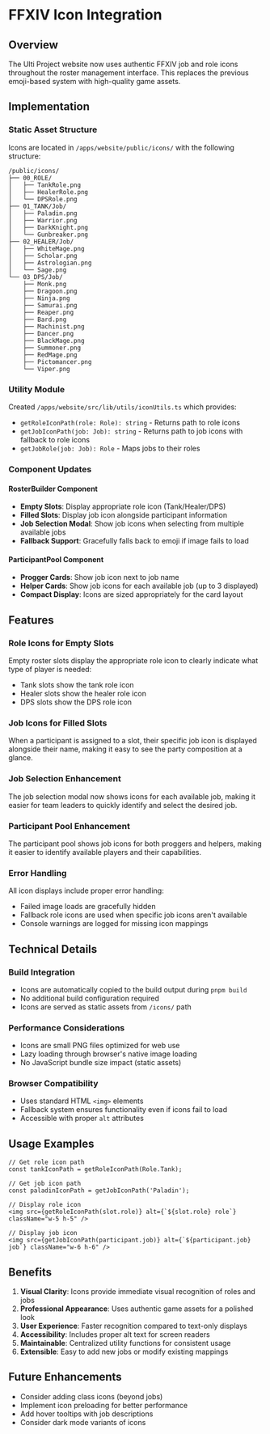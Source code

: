# FFXIV Icon Integration

## Overview

The Ulti Project website now uses authentic FFXIV job and role icons throughout the roster management interface. This replaces the previous emoji-based system with high-quality game assets.

## Implementation

### Static Asset Structure

Icons are located in `/apps/website/public/icons/` with the following structure:

```
/public/icons/
├── 00_ROLE/
│   ├── TankRole.png
│   ├── HealerRole.png
│   └── DPSRole.png
├── 01_TANK/Job/
│   ├── Paladin.png
│   ├── Warrior.png
│   ├── DarkKnight.png
│   └── Gunbreaker.png
├── 02_HEALER/Job/
│   ├── WhiteMage.png
│   ├── Scholar.png
│   ├── Astrologian.png
│   └── Sage.png
└── 03_DPS/Job/
    ├── Monk.png
    ├── Dragoon.png
    ├── Ninja.png
    ├── Samurai.png
    ├── Reaper.png
    ├── Bard.png
    ├── Machinist.png
    ├── Dancer.png
    ├── BlackMage.png
    ├── Summoner.png
    ├── RedMage.png
    ├── Pictomancer.png
    └── Viper.png
```

### Utility Module

Created `/apps/website/src/lib/utils/iconUtils.ts` which provides:

- `getRoleIconPath(role: Role): string` - Returns path to role icons
- `getJobIconPath(job: Job): string` - Returns path to job icons with fallback to role icons
- `getJobRole(job: Job): Role` - Maps jobs to their roles

### Component Updates

#### RosterBuilder Component

- **Empty Slots**: Display appropriate role icon (Tank/Healer/DPS)
- **Filled Slots**: Display job icon alongside participant information
- **Job Selection Modal**: Show job icons when selecting from multiple available jobs
- **Fallback Support**: Gracefully falls back to emoji if image fails to load

#### ParticipantPool Component

- **Progger Cards**: Show job icon next to job name
- **Helper Cards**: Show job icons for each available job (up to 3 displayed)
- **Compact Display**: Icons are sized appropriately for the card layout

## Features

### Role Icons for Empty Slots

Empty roster slots display the appropriate role icon to clearly indicate what type of player is needed:

- Tank slots show the tank role icon
- Healer slots show the healer role icon  
- DPS slots show the DPS role icon

### Job Icons for Filled Slots

When a participant is assigned to a slot, their specific job icon is displayed alongside their name, making it easy to see the party composition at a glance.

### Job Selection Enhancement

The job selection modal now shows icons for each available job, making it easier for team leaders to quickly identify and select the desired job.

### Participant Pool Enhancement

The participant pool shows job icons for both proggers and helpers, making it easier to identify available players and their capabilities.

### Error Handling

All icon displays include proper error handling:

- Failed image loads are gracefully hidden
- Fallback role icons are used when specific job icons aren't available
- Console warnings are logged for missing icon mappings

## Technical Details

### Build Integration

- Icons are automatically copied to the build output during `pnpm build`
- No additional build configuration required
- Icons are served as static assets from `/icons/` path

### Performance Considerations

- Icons are small PNG files optimized for web use
- Lazy loading through browser's native image loading
- No JavaScript bundle size impact (static assets)

### Browser Compatibility

- Uses standard HTML `<img>` elements
- Fallback system ensures functionality even if icons fail to load
- Accessible with proper `alt` attributes

## Usage Examples

```tsx
// Get role icon path
const tankIconPath = getRoleIconPath(Role.Tank);

// Get job icon path
const paladinIconPath = getJobIconPath('Paladin');

// Display role icon
<img src={getRoleIconPath(slot.role)} alt={`${slot.role} role`} className="w-5 h-5" />

// Display job icon
<img src={getJobIconPath(participant.job)} alt={`${participant.job} job`} className="w-6 h-6" />
```

## Benefits

1. **Visual Clarity**: Icons provide immediate visual recognition of roles and jobs
2. **Professional Appearance**: Uses authentic game assets for a polished look
3. **User Experience**: Faster recognition compared to text-only displays
4. **Accessibility**: Includes proper alt text for screen readers
5. **Maintainable**: Centralized utility functions for consistent usage
6. **Extensible**: Easy to add new jobs or modify existing mappings

## Future Enhancements

- Consider adding class icons (beyond jobs)
- Implement icon preloading for better performance
- Add hover tooltips with job descriptions
- Consider dark mode variants of icons
